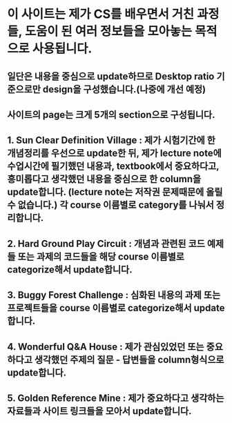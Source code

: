 # 이 사이트는 제가 CS를 배우면서 거친 과정들, 도움이 된 여러 정보들을 모아놓는 목적으로 사용됩니다.

## 일단은 내용을 중심으로 update하므로 Desktop ratio 기준으로만 design을 구성했습니다.(나중에 개선 예정)

## 사이트의 page는 크게 5개의 section으로 구성됩니다.

## 1. Sun Clear Definition Village : 제가 시험기간에 한 개념정리를 우선으로 update한 뒤, 제가 lecture note에 수업시간에 필기했던 내용과, textbook에서 중요하다고, 흥미롭다고 생각했던 내용을 중심으로 한 column을 update합니다. (lecture note는 저작권 문제때문에 올릴 수 없습니다.) 각 course 이름별로 category를 나눠서 정리합니다.

## 2. Hard Ground Play Circuit : 개념과 관련된 코드 예제들 또는 과제의 코드들을 해당 course 이름별로 categorize해서 update합니다.

## 3. Buggy Forest Challenge : 심화된 내용의 과제 또는 프로젝트들을 course 이름별로 categorize해서 update합니다.

## 4. Wonderful Q&A House : 제가 관심있었던 또는 중요하다고 생각했던 주제의 질문 - 답변들을 column형식으로 update합니다.

## 5. Golden Reference Mine : 제가 중요하다고 생각하는 자료들과 사이트 링크들을 모아서 update합니다. 